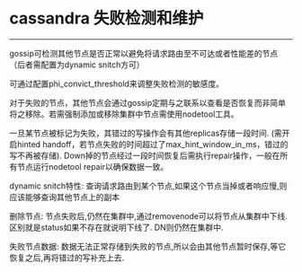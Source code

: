 # cassandra 失败检测和维护

---

gossip可检测其他节点是否正常以避免将请求路由至不可达或者性能差的节点（后者需配置为dynamic snitch方可）

可通过配置phi_convict_threshold来调整失败检测的敏感度。

对于失败的节点，其他节点会通过gossip定期与之联系以查看是否恢复而非简单将之移除。若需强制添加或移除集群中节点需使用nodetool工具。

一旦某节点被标记为失败，其错过的写操作会有其他replicas存储一段时间. (需开启hinted handoff，若节点失败的时间超过了max_hint_window_in_ms，错过的写不再被存储). Down掉的节点经过一段时间恢复后需执行repair操作，一般在所有节点运行nodetool repair以确保数据一致。

dynamic snitch特性: 查询请求路由到某个节点,如果这个节点当掉或者响应慢,则应该能够查询其他节点上的副本

删除节点: 节点失败后,仍然在集群中,通过removenode可以将节点从集群中下线.区别就是status如果不存在就说明下线了. DN则仍然在集群中.

失败节点数据: 数据无法正常存储到失败的节点,所以会由其他节点暂时保存,等它恢复之后,再将错过的写补充上去.

